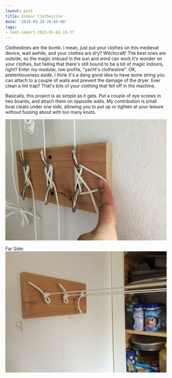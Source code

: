 ```yaml
---
layout: post
title: Indoor Clothesline
date: '2019-03-29 20:45:00'
tags:
- hash-import-2023-01-02-19-37
---
```


Clotheslines are the bomb. I mean, just put your clothes on this medieval device, wait awhile, and your clothes are dry? Witchcraft! The best ones are outside, so the magic imbued in the sun and wind can work it's wonder on your clothes, but failing that there's still bound to be a bit of magic indoors, right? Enter my modular, low profile, "yacht's clothesline". OK, pretentiousness aside, I think it's a dang good idea to have some string you can attach to a couple of walls and prevent the damage of the dryer. Ever clean a lint trap? That's bits of your clothing that fell off in the machine.

Basically, this project is as simple as it gets. Put a couple of eye screws in two boards, and attach them on opposite walls. My contribution is small boat cleats under one side, allowing you to put up or tighten at your leisure without fussing about with too many knots.

![clothesline](/pictures/clothesline.jpg)

Far Side:
![clothesline](/pictures/clothesline1.jpg)
